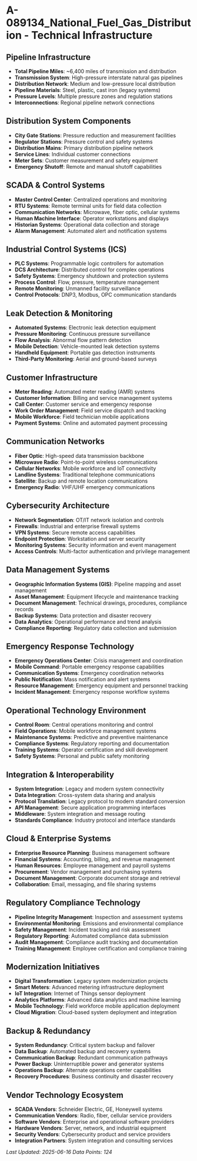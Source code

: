 # A-089134_National_Fuel_Gas_Distribution - Technical Infrastructure

## Pipeline Infrastructure
- **Total Pipeline Miles**: ~6,400 miles of transmission and distribution
- **Transmission System**: High-pressure interstate natural gas pipelines
- **Distribution Network**: Medium and low-pressure local distribution
- **Pipeline Materials**: Steel, plastic, cast iron (legacy systems)
- **Pressure Levels**: Multiple pressure zones and regulation stations
- **Interconnections**: Regional pipeline network connections

## Distribution System Components
- **City Gate Stations**: Pressure reduction and measurement facilities
- **Regulator Stations**: Pressure control and safety systems
- **Distribution Mains**: Primary distribution pipeline network
- **Service Lines**: Individual customer connections
- **Meter Sets**: Customer measurement and safety equipment
- **Emergency Shutoff**: Remote and manual shutoff capabilities

## SCADA & Control Systems
- **Master Control Center**: Centralized operations and monitoring
- **RTU Systems**: Remote terminal units for field data collection
- **Communication Networks**: Microwave, fiber optic, cellular systems
- **Human Machine Interface**: Operator workstations and displays
- **Historian Systems**: Operational data collection and storage
- **Alarm Management**: Automated alert and notification systems

## Industrial Control Systems (ICS)
- **PLC Systems**: Programmable logic controllers for automation
- **DCS Architecture**: Distributed control for complex operations
- **Safety Systems**: Emergency shutdown and protection systems
- **Process Control**: Flow, pressure, temperature management
- **Remote Monitoring**: Unmanned facility surveillance
- **Control Protocols**: DNP3, Modbus, OPC communication standards

## Leak Detection & Monitoring
- **Automated Systems**: Electronic leak detection equipment
- **Pressure Monitoring**: Continuous pressure surveillance
- **Flow Analysis**: Abnormal flow pattern detection
- **Mobile Detection**: Vehicle-mounted leak detection systems
- **Handheld Equipment**: Portable gas detection instruments
- **Third-Party Monitoring**: Aerial and ground-based surveys

## Customer Infrastructure
- **Meter Reading**: Automated meter reading (AMR) systems
- **Customer Information**: Billing and service management systems
- **Call Center**: Customer service and emergency response
- **Work Order Management**: Field service dispatch and tracking
- **Mobile Workforce**: Field technician mobile applications
- **Payment Systems**: Online and automated payment processing

## Communication Networks
- **Fiber Optic**: High-speed data transmission backbone
- **Microwave Radio**: Point-to-point wireless communications
- **Cellular Networks**: Mobile workforce and IoT connectivity
- **Landline Systems**: Traditional telephone communications
- **Satellite**: Backup and remote location communications
- **Emergency Radio**: VHF/UHF emergency communications

## Cybersecurity Architecture
- **Network Segmentation**: OT/IT network isolation and controls
- **Firewalls**: Industrial and enterprise firewall systems
- **VPN Systems**: Secure remote access capabilities
- **Endpoint Protection**: Workstation and server security
- **Monitoring Systems**: Security information and event management
- **Access Controls**: Multi-factor authentication and privilege management

## Data Management Systems
- **Geographic Information Systems (GIS)**: Pipeline mapping and asset management
- **Asset Management**: Equipment lifecycle and maintenance tracking
- **Document Management**: Technical drawings, procedures, compliance records
- **Backup Systems**: Data protection and disaster recovery
- **Data Analytics**: Operational performance and trend analysis
- **Compliance Reporting**: Regulatory data collection and submission

## Emergency Response Technology
- **Emergency Operations Center**: Crisis management and coordination
- **Mobile Command**: Portable emergency response capabilities
- **Communication Systems**: Emergency coordination networks
- **Public Notification**: Mass notification and alert systems
- **Resource Management**: Emergency equipment and personnel tracking
- **Incident Management**: Emergency response workflow systems

## Operational Technology Environment
- **Control Room**: Central operations monitoring and control
- **Field Operations**: Mobile workforce management systems
- **Maintenance Systems**: Predictive and preventive maintenance
- **Compliance Systems**: Regulatory reporting and documentation
- **Training Systems**: Operator certification and skill development
- **Safety Systems**: Personal and public safety monitoring

## Integration & Interoperability
- **System Integration**: Legacy and modern system connectivity
- **Data Integration**: Cross-system data sharing and analysis
- **Protocol Translation**: Legacy protocol to modern standard conversion
- **API Management**: Secure application programming interfaces
- **Middleware**: System integration and message routing
- **Standards Compliance**: Industry protocol and interface standards

## Cloud & Enterprise Systems
- **Enterprise Resource Planning**: Business management software
- **Financial Systems**: Accounting, billing, and revenue management
- **Human Resources**: Employee management and payroll systems
- **Procurement**: Vendor management and purchasing systems
- **Document Management**: Corporate document storage and retrieval
- **Collaboration**: Email, messaging, and file sharing systems

## Regulatory Compliance Technology
- **Pipeline Integrity Management**: Inspection and assessment systems
- **Environmental Monitoring**: Emissions and environmental compliance
- **Safety Management**: Incident tracking and risk assessment
- **Regulatory Reporting**: Automated compliance data submission
- **Audit Management**: Compliance audit tracking and documentation
- **Training Management**: Employee certification and compliance training

## Modernization Initiatives
- **Digital Transformation**: Legacy system modernization projects
- **Smart Meters**: Advanced metering infrastructure deployment
- **IoT Integration**: Internet of Things sensor deployment
- **Analytics Platforms**: Advanced data analytics and machine learning
- **Mobile Technology**: Field workforce mobile application deployment
- **Cloud Migration**: Cloud-based system deployment and integration

## Backup & Redundancy
- **System Redundancy**: Critical system backup and failover
- **Data Backup**: Automated backup and recovery systems
- **Communication Backup**: Redundant communication pathways
- **Power Backup**: Uninterruptible power and generator systems
- **Operations Backup**: Alternate operations center capabilities
- **Recovery Procedures**: Business continuity and disaster recovery

## Vendor Technology Ecosystem
- **SCADA Vendors**: Schneider Electric, GE, Honeywell systems
- **Communication Vendors**: Radio, fiber, cellular service providers
- **Software Vendors**: Enterprise and operational software providers
- **Hardware Vendors**: Server, network, and industrial equipment
- **Security Vendors**: Cybersecurity product and service providers
- **Integration Partners**: System integration and consulting services

*Last Updated: 2025-06-16*
*Data Points: 124*